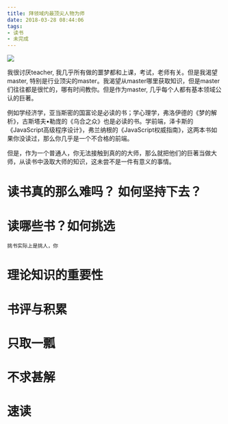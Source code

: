 ```yaml
---
title: 拜领域内最顶尖人物为师
date: 2018-03-28 08:44:06
tags:
- 读书
- 未完成
---
```


![](/images/20180328085107_sqWkoq_110S46131-0.jpeg)

我很讨厌teacher, 我几乎所有做的噩梦都和上课，考试，老师有关。但是我渴望master, 特别是行业顶尖的master。我渴望从master哪里获取知识，但是master们往往都是很忙的，哪有时间教你。但是作为master, 几乎每个人都有基本领域公认的巨著。

例如学经济学，亚当斯密的国富论是必读的书；学心理学，弗洛伊德的《梦的解析》，古斯塔夫•勒庞的《乌合之众》也是必读的书。学前端，泽卡斯的《JavaScript高级程序设计》，弗兰纳根的《JavaScript权威指南》，这两本书如果你没读过，那么你几乎是一个不合格的前端。

但是，作为一个普通人，你无法接触到真的的大师，那么就把他们的巨著当做大师，从读书中汲取大师的知识，这未尝不是一件有意义的事情。

# 读书真的那么难吗？ 如何坚持下去？

# 读哪些书？如何挑选

`挑书实际上是挑人，你`

# 理论知识的重要性

# 书评与积累

# 只取一瓢

# 不求甚解

# 速读